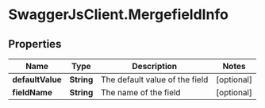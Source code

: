# SwaggerJsClient.MergefieldInfo

## Properties
Name | Type | Description | Notes
------------ | ------------- | ------------- | -------------
**defaultValue** | **String** | The default value of the field | [optional] 
**fieldName** | **String** | The name of the field | [optional] 



